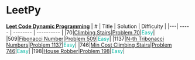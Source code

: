 # LeetPy

**[Leet Code Dynamic Programming](https://leetcode.com/studyplan/dynamic-programming/)**
| # | Title | Solution | Difficulty |
|---| ----- | -------- | ---------- |
|70|[Climbing Stairs](https://leetcode.com/problems/climbing-stairs/?envType=study-plan-v2[[70]]envId=dynamic-programming)|[Problem 70](./problems/problem70/solution.py)|<span style="color:rgb(0 184 163);">Easy</span>|
|509|[Fibonacci Number](https://leetcode.com/problems/fibonacci-number/?envType=study-plan-v2[[509]]envId=dynamic-programming)|[Problem 509](./problems/problem509/solution.py)|<span style="color:rgb(0 184 163);">Easy</span>|
|1137|[N-th Tribonacci Numbers](https://leetcode.com/problems/n-th-tribonacci-number/?envType=study-plan-v2[[1137]]envId=dynamic-programming)|[Problem 1137](./problems/problem1137/solution.py)|<span style="color:rgb(0 184 163);">Easy</span>|
|746|[Min Cost Climbing Stairs](https://leetcode.com/problems/min-cost-climbing-stairs/?envType=study-plan-v2[[746]]envId=dynamic-programming)|[Problem 746](./problems/problem746/solution.py)|<span style="color:rgb(0 184 163);">Easy</span>|
|198|[House Robber](https://leetcode.com/problems/house-robber/?envType=study-plan-v2[[198]]envId=dynamic-programming)|[Problem 198](./problems/problem198/solution.py)|<span style="color:rgb(0 184 163);">Easy</span>|
